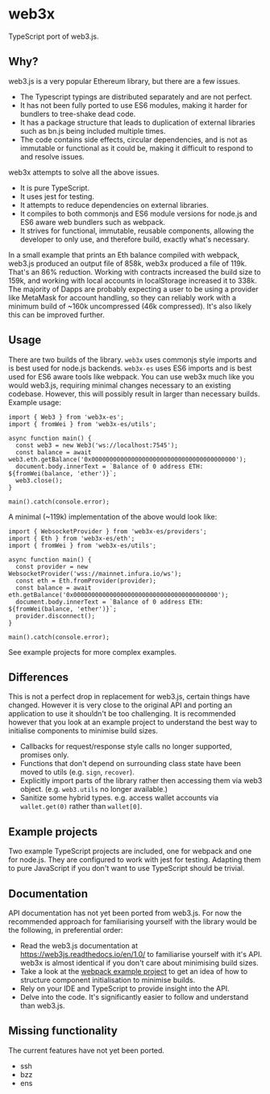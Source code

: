 # web3x

TypeScript port of web3.js.

## Why?

web3.js is a very popular Ethereum library, but there are a few issues.

- The Typescript typings are distributed separately and are not perfect.
- It has not been fully ported to use ES6 modules, making it harder for bundlers to tree-shake dead code.
- It has a package structure that leads to duplication of external libraries such as bn.js being included multiple times.
- The code contains side effects, circular dependencies, and is not as immutable or functional as it could be, making it difficult to respond to and resolve issues.

web3x attempts to solve all the above issues.

- It is pure TypeScript.
- It uses jest for testing.
- It attempts to reduce dependencies on external libraries.
- It compiles to both commonjs and ES6 module versions for node.js and ES6 aware web bundlers such as webpack.
- It strives for functional, immutable, reusable components, allowing the developer to only use, and therefore build, exactly what's necessary.

In a small example that prints an Eth balance compiled with webpack, web3.js produced an output file of 858k, web3x produced a file of 119k. That's an 86% reduction.
Working with contracts increased the build size to 159k, and working with local accounts in localStorage increased it to 338k. The majority of Dapps are probably expecting
a user to be using a provider like MetaMask for account handling, so they can reliably work with a minimum build of ~160k uncompressed (46k compressed).
It's also likely this can be improved further.

## Usage

There are two builds of the library. `web3x` uses commonjs style imports and is best used for node.js backends. `web3x-es` uses ES6 imports and is best used for ES6 aware tools like webpack.
You can use web3x much like you would web3.js, requiring minimal changes necessary to an existing codebase. However, this will possibly result in larger than necessary builds.
Example usage:

```
import { Web3 } from 'web3x-es';
import { fromWei } from 'web3x-es/utils';

async function main() {
  const web3 = new Web3('ws://localhost:7545');
  const balance = await web3.eth.getBalance('0x0000000000000000000000000000000000000000');
  document.body.innerText = `Balance of 0 address ETH: ${fromWei(balance, 'ether')}`;
  web3.close();
}

main().catch(console.error);
```

A minimal (~119k) implementation of the above would look like:

```
import { WebsocketProvider } from 'web3x-es/providers';
import { Eth } from 'web3x-es/eth';
import { fromWei } from 'web3x-es/utils';

async function main() {
  const provider = new WebsocketProvider('wss://mainnet.infura.io/ws');
  const eth = Eth.fromProvider(provider);
  const balance = await eth.getBalance('0x0000000000000000000000000000000000000000');
  document.body.innerText = `Balance of 0 address ETH: ${fromWei(balance, 'ether')}`;
  provider.disconnect();
}

main().catch(console.error);
```

See example projects for more complex examples.

## Differences

This is not a perfect drop in replacement for web3.js, certain things have changed. However it is very close to the original API and porting an application to use it shouldn't be too challenging.
It is recommended however that you look at an example project to understand the best way to initialise components to minimise build sizes.

- Callbacks for request/response style calls no longer supported, promises only.
- Functions that don't depend on surrounding class state have been moved to utils (e.g. `sign`, `recover`).
- Explicitly import parts of the library rather then accessing them via web3 object. (e.g. `web3.utils` no longer available.)
- Sanitize some hybrid types. e.g. access wallet accounts via `wallet.get(0)` rather than `wallet[0]`.

## Example projects

Two example TypeScript projects are included, one for webpack and one for node.js. They are configured to work with jest for testing. Adapting them to pure JavaScript if you don't want to use TypeScript should be trivial.

## Documentation

API documentation has not yet been ported from web3.js. For now the recommended approach for familiarising yourself with the library would be the following, in preferential order:

- Read the web3.js documentation at https://web3js.readthedocs.io/en/1.0/ to familiarise yourself with it's API. web3x is almost identical if you don't care about minimising build sizes.
- Take a look at the [webpack example project](example-projects/webpack/index.ts) to get an idea of how to structure component initialisation to minimise builds.
- Rely on your IDE and TypeScript to provide insight into the API.
- Delve into the code. It's significantly easier to follow and understand than web3.js.

## Missing functionality

The current features have not yet been ported.

- ssh
- bzz
- ens
